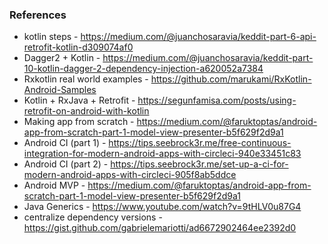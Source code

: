 

### References
 * kotlin steps - https://medium.com/@juanchosaravia/keddit-part-6-api-retrofit-kotlin-d309074af0
 * Dagger2 + Kotlin - https://medium.com/@juanchosaravia/keddit-part-10-kotlin-dagger-2-dependency-injection-a620052a7384
 * Rxkotlin real world examples - https://github.com/marukami/RxKotlin-Android-Samples
 * Kotlin + RxJava + Retrofit - https://segunfamisa.com/posts/using-retrofit-on-android-with-kotlin
 * Making app from scratch - https://medium.com/@faruktoptas/android-app-from-scratch-part-1-model-view-presenter-b5f629f2d9a1
 * Android CI (part 1) - https://tips.seebrock3r.me/free-continuous-integration-for-modern-android-apps-with-circleci-940e33451c83
 * Android CI (part 2) - https://tips.seebrock3r.me/set-up-a-ci-for-modern-android-apps-with-circleci-905f8ab5ddce
 * Android MVP - https://medium.com/@faruktoptas/android-app-from-scratch-part-1-model-view-presenter-b5f629f2d9a1
 * Java Generics - https://www.youtube.com/watch?v=9tHLV0u87G4
 * centralize dependency versions  - https://gist.github.com/gabrielemariotti/ad6672902464ee2392d0